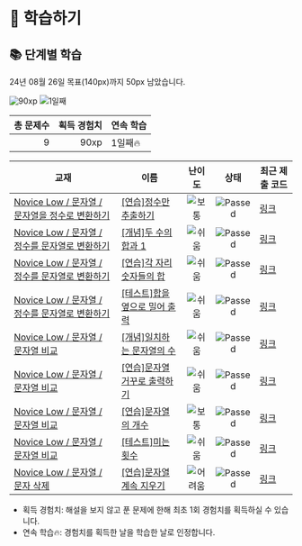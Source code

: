 # 📖 학습하기

## 📚 단계별 학습
24년 08월 26일 목표(140px)까지 50px 남았습니다.

![90xp](https://img.shields.io/badge/EXP-90xp-%235cb85c.svg?for-the-badge)
![1일째](https://img.shields.io/badge/연속학습-1일째-%23E34F26.svg?for-the-badge)

|총 문제수|획득 경험치|연속 학습|
|---:|---:|---|
9|90xp|1일째🔥|

|교재|이름|난이도|상태|최근 제출 코드|
|---|---|:---:|:---:|---|
|[Novice Low / 문자열 / 문자열을 정수로 변환하기](https://www.codetree.ai/missions?missionId=4)|[[연습]정수만 추출하기](https://www.codetree.ai/missions/4/problems/extract-only-integers)|![보통][medium]|![Passed][passed]|[링크](https://github.com/Pepper-Bell/codetree-TILs/blob/main/240826/%EC%A0%95%EC%88%98%EB%A7%8C%20%EC%B6%94%EC%B6%9C%ED%95%98%EA%B8%B0/extract-only-integers.c)|
|[Novice Low / 문자열 / 정수를 문자열로 변환하기](https://www.codetree.ai/missions?missionId=4)|[[개념]두 수의 합과 1](https://www.codetree.ai/missions/4/problems/two-nums-sum-and-1)|![쉬움][easy]|![Passed][passed]|[링크](https://github.com/Pepper-Bell/codetree-TILs/blob/main/240826/%EB%91%90%20%EC%88%98%EC%9D%98%20%ED%95%A9%EA%B3%BC%201/two-nums-sum-and-1.c)|
|[Novice Low / 문자열 / 정수를 문자열로 변환하기](https://www.codetree.ai/missions?missionId=4)|[[연습]각 자리 숫자들의 합](https://www.codetree.ai/missions/4/problems/sum-of-each-digit)|![쉬움][easy]|![Passed][passed]|[링크](https://github.com/Pepper-Bell/codetree-TILs/blob/main/240826/%EA%B0%81%20%EC%9E%90%EB%A6%AC%20%EC%88%AB%EC%9E%90%EB%93%A4%EC%9D%98%20%ED%95%A9/sum-of-each-digit.c)|
|[Novice Low / 문자열 / 정수를 문자열로 변환하기](https://www.codetree.ai/missions?missionId=4)|[[테스트]합을 옆으로 밀어 출력](https://www.codetree.ai/missions/4/problems/push-the-sum-sideways-to-output)|![쉬움][easy]|![Passed][passed]|[링크](https://github.com/Pepper-Bell/codetree-TILs/blob/main/240826/%ED%95%A9%EC%9D%84%20%EC%98%86%EC%9C%BC%EB%A1%9C%20%EB%B0%80%EC%96%B4%20%EC%B6%9C%EB%A0%A5/push-the-sum-sideways-to-output.c)|
|[Novice Low / 문자열 / 문자열 비교](https://www.codetree.ai/missions?missionId=4)|[[개념]일치하는 문자열의 수](https://www.codetree.ai/missions/4/problems/num-of-correct-string)|![쉬움][easy]|![Passed][passed]|[링크](https://github.com/Pepper-Bell/codetree-TILs/blob/main/240826/%EC%9D%BC%EC%B9%98%ED%95%98%EB%8A%94%20%EB%AC%B8%EC%9E%90%EC%97%B4%EC%9D%98%20%EC%88%98/num-of-correct-string.c)|
|[Novice Low / 문자열 / 문자열 비교](https://www.codetree.ai/missions?missionId=4)|[[연습]문자열 거꾸로 출력하기](https://www.codetree.ai/missions/4/problems/print-string-backward)|![쉬움][easy]|![Passed][passed]|[링크](https://github.com/Pepper-Bell/codetree-TILs/blob/main/240826/%EB%AC%B8%EC%9E%90%EC%97%B4%20%EA%B1%B0%EA%BE%B8%EB%A1%9C%20%EC%B6%9C%EB%A0%A5%ED%95%98%EA%B8%B0/print-string-backward.c)|
|[Novice Low / 문자열 / 문자열 비교](https://www.codetree.ai/missions?missionId=4)|[[연습]문자열의 개수](https://www.codetree.ai/missions/4/problems/number-of-spring)|![보통][medium]|![Passed][passed]|[링크](https://github.com/Pepper-Bell/codetree-TILs/blob/main/240826/%EB%AC%B8%EC%9E%90%EC%97%B4%EC%9D%98%20%EA%B0%9C%EC%88%98/number-of-spring.c)|
|[Novice Low / 문자열 / 문자열 비교](https://www.codetree.ai/missions?missionId=4)|[[테스트]미는 횟수](https://www.codetree.ai/missions/4/problems/number-of-pushes)|![쉬움][easy]|![Passed][passed]|[링크](https://github.com/Pepper-Bell/codetree-TILs/blob/main/240826/%EB%AF%B8%EB%8A%94%20%ED%9A%9F%EC%88%98/number-of-pushes.c)|
|[Novice Low / 문자열 / 문자 삭제](https://www.codetree.ai/missions?missionId=4)|[[연습]문자열 계속 지우기](https://www.codetree.ai/missions/4/problems/keep-removing-string)|![어려움][hard]|![Passed][passed]|[링크](https://github.com/Pepper-Bell/codetree-TILs/blob/main/240826/%EB%AC%B8%EC%9E%90%EC%97%B4%20%EA%B3%84%EC%86%8D%20%EC%A7%80%EC%9A%B0%EA%B8%B0/keep-removing-string.c)|


* 획득 경험치: 해설을 보지 않고 푼 문제에 한해 최초 1회 경험치를 획득하실 수 있습니다.
* 연속 학습🔥: 경험치를 획득한 날을 학습한 날로 인정합니다.










[b5]: https://img.shields.io/badge/Bronze_5-%235D3E31.svg
[b4]: https://img.shields.io/badge/Bronze_4-%235D3E31.svg
[b3]: https://img.shields.io/badge/Bronze_3-%235D3E31.svg
[b2]: https://img.shields.io/badge/Bronze_2-%235D3E31.svg
[b1]: https://img.shields.io/badge/Bronze_1-%235D3E31.svg
[s5]: https://img.shields.io/badge/Silver_5-%23394960.svg
[s4]: https://img.shields.io/badge/Silver_4-%23394960.svg
[s3]: https://img.shields.io/badge/Silver_3-%23394960.svg
[s2]: https://img.shields.io/badge/Silver_2-%23394960.svg
[s1]: https://img.shields.io/badge/Silver_1-%23394960.svg
[g5]: https://img.shields.io/badge/Gold_5-%23FFC433.svg
[g4]: https://img.shields.io/badge/Gold_4-%23FFC433.svg
[g3]: https://img.shields.io/badge/Gold_3-%23FFC433.svg
[g2]: https://img.shields.io/badge/Gold_2-%23FFC433.svg
[g1]: https://img.shields.io/badge/Gold_1-%23FFC433.svg
[p5]: https://img.shields.io/badge/Platinum_5-%2376DDD8.svg
[p4]: https://img.shields.io/badge/Platinum_4-%2376DDD8.svg
[p3]: https://img.shields.io/badge/Platinum_3-%2376DDD8.svg
[p2]: https://img.shields.io/badge/Platinum_2-%2376DDD8.svg
[p1]: https://img.shields.io/badge/Platinum_1-%2376DDD8.svg
[passed]: https://img.shields.io/badge/Passed-%23009D27.svg
[failed]: https://img.shields.io/badge/Failed-%23D24D57.svg
[easy]: https://img.shields.io/badge/쉬움-%235cb85c.svg?for-the-badge
[medium]: https://img.shields.io/badge/보통-%23FFC433.svg?for-the-badge
[hard]: https://img.shields.io/badge/어려움-%23D24D57.svg?for-the-badge